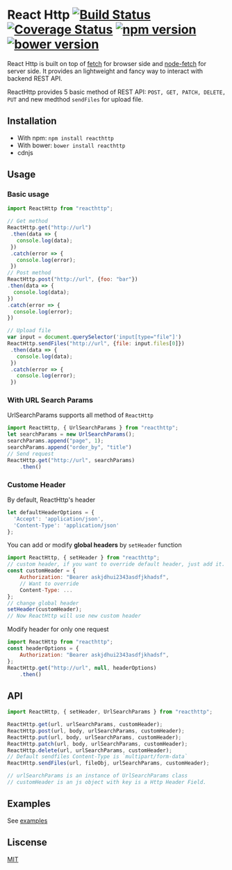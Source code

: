 # React Http [![Build Status](https://img.shields.io/travis/tinpee/reacthttp/master.svg?style=flat-square)](https://travis-ci.org/tinpee/reacthttp) [![Coverage Status](https://img.shields.io/coveralls/tinpee/reacthttp/master.svg?style=flat-square)](https://coveralls.io/github/tinpee/reacthttp?branch=master) [![npm version](https://img.shields.io/npm/v/reacthttp.svg?style=flat-square)](https://www.npmjs.com/package/reacthttp) [![bower version](https://img.shields.io/bower/v/reacthttp.svg?style=flat-square)](https://www.npmjs.com/package/reacthttp)


React Http is built on top of [fetch](https://github.com/github/fetch) for browser side and [node-fetch](https://github.com/bitinn/node-fetch) for server side.
It provides an lightweight and fancy way to interact with backend REST API.

ReactHttp provides 5 basic method of REST API: `POST, GET, PATCH, DELETE, PUT` and new medthod `sendFiles` for upload file.

## Installation
- With npm: `npm install reacthttp`
- With bower: `bower install reacthttp`
- cdnjs

## Usage
### Basic usage
 ```js
import ReactHttp from "reacthttp";

// Get method
ReactHttp.get("http://url")
  .then(data => {
    console.log(data);
  })
  .catch(error => {
    console.log(error);
  })
// Post method
ReactHttp.post("http://url", {foo: "bar"})
 .then(data => {
   console.log(data);
 })
 .catch(error => {
   console.log(error);
 })

// Upload file
var input = document.querySelector('input[type="file"]')
ReactHttp.sendFiles("http://url", {file: input.files[0]})
  .then(data => {
    console.log(data);
  })
  .catch(error => {
    console.log(error);
  })
```

### With URL Search Params
UrlSearchParams supports all method of `ReactHttp`
```js
import ReactHttp, { UrlSearchParams } from "reacthttp";
let searchParams = new UrlSearchParams();
searchParams.append("page", 1);
searchParams.append("order_by", "title")
// Send request
ReactHttp.get("http://url", searchParams)
    .then()
```

### Custome Header
By default, ReactHttp's header
```js
let defaultHeaderOptions = {  
  'Accept': 'application/json',
  'Content-Type': 'application/json'
};
```
You can add or modify __global headers__ by `setHeader` function
```js
import ReactHttp, { setHeader } from "reacthttp";
// custom header, if you want to override default header, just add it.
const customHeader = {
    Authorization: "Bearer askjdhui2343asdfjkhadsf",
    // Want to override
    Content-Type: ...
};
// change global header
setHeader(customHeader);
// Now ReactHttp will use new custom header
```

Modify header for only one request
```js
import ReactHttp from "reacthttp";
const headerOptions = {
    Authorization: "Bearer askjdhui2343asdfjkhadsf",
};
ReactHttp.get("http://url", null, headerOptions)
    .then()
```

## API
```js
import ReactHttp, { setHeader, UrlSearchParams } from "reacthttp";

ReactHttp.get(url, urlSearchParams, customHeader);
ReactHttp.post(url, body, urlSearchParams, customHeader);
ReactHttp.put(url, body, urlSearchParams, customHeader);
ReactHttp.patch(url, body, urlSearchParams, customHeader);
ReactHttp.delete(url, urlSearchParams, customHeader);
// Default sendfiles Content-Type is `multipart/form-data`
ReactHttp.sendFiles(url, fileObj, urlSearchParams, customHeader);

// urlSearchParams is an instance of UrlSearchParams class
// customHeader is an js object with key is a Http Header Field.
```
## Examples
See [examples](examples)

## Liscense
[MIT](https://opensource.org/licenses/mit-license.php)
